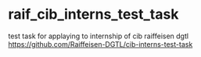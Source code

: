 # raif_cib_interns_test_task
test task for applaying to internship of cib raiffeisen dgtl https://github.com/Raiffeisen-DGTL/cib-interns-test-task
